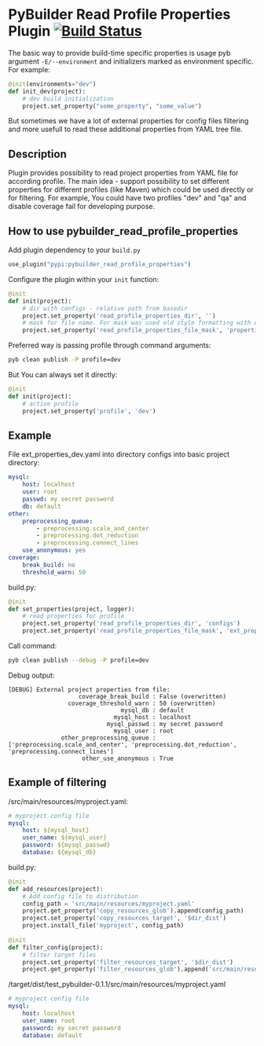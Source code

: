 PyBuilder Read Profile Properties Plugin [![Build Status](https://travis-ci.org/AlexeySanko/pybuilder_read_profile_properties.svg?branch=master)](https://travis-ci.org/AlexeySanko/pybuilder_read_profile_properties)
=======================

The basic way to provide build-time specific properties is usage
pyb argument `-E/--environment` and initializers marked as environment specific.
For example:

```python
@init(environments="dev")
def init_dev(project):
    # dev build initialization
    project.set_property("some_property", "some_value")
```

But sometimes  we have a lot of external properties for config files filtering and more usefull to read these additional properties from YAML tree file.

Description
----------------------------------

Plugin provides possibility to read project properties from YAML file for according profile.
The main idea - support possibility to set different properties for different profiles (like Maven) which could be used directly or for filtering.
For example, You could have two profiles "dev" and "qa" and disable coverage fail for developing purpose.

How to use pybuilder_read_profile_properties
----------------------------------

Add plugin dependency to your `build.py`
```python
use_plugin("pypi:pybuilder_read_profile_properties")
```

Configure the plugin within your `init` function:
```python
@init
def init(project):
    # dir with configs - relative path from basedir
    project.set_property('read_profile_properties_dir', '')
    # mask for file name. For mask was used old style formatting with one string specifier.
    project.set_property('read_profile_properties_file_mask', 'properties_%s.yaml')
```

Preferred way is passing profile through command arguments:
```bash
pyb clean publish -P profile=dev
```
But You can always set it directly:
```python
@init
def init(project):
    # active profile
    project.set_property('profile', 'dev')
```

Example
----------------------------------
File ext_properties_dev.yaml into directory configs into basic project directory:
```yaml
mysql:
    host: localhost
    user: root
    passwd: my secret password
    db: default
other:
    preprocessing_queue:
        - preprocessing.scale_and_center
        - preprocessing.dot_reduction
        - preprocessing.connect_lines
    use_anonymous: yes
coverage:
    break_build: no
    threshold_warn: 50
```

build.py:
```python
@init
def set_properties(project, logger):
    # read properties for profile
    project.set_property('read_profile_properties_dir', 'configs')
    project.set_property('read_profile_properties_file_mask', 'ext_properties_%s.yaml')
```

Call command:
```bash
pyb clean publish --debug -P profile=dev
```

Debug output:
```
[DEBUG] External project properties from file: 
                    coverage_break_build : False (overwritten)
                 coverage_threshold_warn : 50 (overwritten)
                                mysql_db : default
                              mysql_host : localhost
                            mysql_passwd : my secret password
                              mysql_user : root
               other_preprocessing_queue : ['preprocessing.scale_and_center', 'preprocessing.dot_reduction', 'preprocessing.connect_lines']
                     other_use_anonymous : True
```

Example of filtering
----------------------------------

/src/main/resources/myproject.yaml:
```yaml
# myproject config file
mysql:
    host: ${mysql_host}
    user_name: ${mysql_user}
    password: ${mysql_passwd}
    database: ${mysql_db}
```

build.py:
```python
@init
def add_resources(project):
    # Add config file to distribution
    config_path = 'src/main/resources/myproject.yaml'
    project.get_property('copy_resources_glob').append(config_path)
    project.set_property('copy_resources_target', '$dir_dist')
    project.install_file('myproject', config_path)
    
@init
def filter_config(project):
    # filter target files
    project.set_property('filter_resources_target', '$dir_dist')
    project.get_property('filter_resources_glob').append('src/main/resources/myproject.yaml')
```

/target/dist/test_pybuilder-0.1.1/src/main/resources/myproject.yaml
```yaml
# myproject config file
mysql:
    host: localhost
    user_name: root
    password: my secret password
    database: default
```